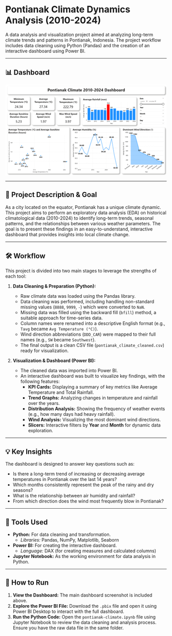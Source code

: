 # Pontianak Climate Dynamics Analysis (2010-2024)

A data analysis and visualization project aimed at analyzing long-term climate trends and patterns in Pontianak, Indonesia. The project workflow includes data cleaning using Python (Pandas) and the creation of an interactive dashboard using Power BI.

---

## 📊 Dashboard

![Pontianak Climate Dashboard Screenshot](Pontianak-Climate-Analysis/pontianak-climate.png)

---

## 🎯 Project Description & Goal

As a city located on the equator, Pontianak has a unique climate dynamic. This project aims to perform an exploratory data analysis (EDA) on historical climatological data (2010-2024) to identify long-term trends, seasonal patterns, and the relationships between various weather parameters. The goal is to present these findings in an easy-to-understand, interactive dashboard that provides insights into local climate change.

---

## 🛠️ Workflow

This project is divided into two main stages to leverage the strengths of each tool:

1.  **Data Cleaning & Preparation (Python):**
    * Raw climate data was loaded using the Pandas library.
    * Data cleaning was performed, including handling non-standard missing values (`8888`, `9999`, `-`) which were converted to `NaN`.
    * Missing data was filled using the backward fill (`bfill`) method, a suitable approach for time-series data.
    * Column names were renamed into a descriptive English format (e.g., `Tavg` became `Avg Temperature (°C)`).
    * Wind direction abbreviations (`DDD_CAR`) were mapped to their full names (e.g., `SW` became `Southwest`).
    * The final output is a clean CSV file (`pontianak_climate_cleaned.csv`) ready for visualization.

2.  **Visualization & Dashboard (Power BI):**
    * The cleaned data was imported into Power BI.
    * An interactive dashboard was built to visualize key findings, with the following features:
        * **KPI Cards:** Displaying a summary of key metrics like Average Temperature and Total Rainfall.
        * **Trend Graphs:** Analyzing changes in temperature and rainfall over the years.
        * **Distribution Analysis:** Showing the frequency of weather events (e.g., how many days had heavy rainfall).
        * **Wind Analysis:** Visualizing the most dominant wind directions.
        * **Slicers:** Interactive filters by **Year** and **Month** for dynamic data exploration.

---

## 💡 Key Insights

The dashboard is designed to answer key questions such as:
* Is there a long-term trend of increasing or decreasing average temperatures in Pontianak over the last 14 years?
* Which months consistently represent the peak of the rainy and dry seasons?
* What is the relationship between air humidity and rainfall?
* From which direction does the wind most frequently blow in Pontianak?

---

## 🔧 Tools Used

* **Python:** For data cleaning and transformation.
    * *Libraries:* Pandas, NumPy, Matplotlib, Seaborn
* **Power BI:** For creating the interactive dashboard.
    * *Language:* DAX (for creating measures and calculated columns)
* **Jupyter Notebook:** As the working environment for data analysis in Python.

---

## 🚀 How to Run

1.  **View the Dashboard:** The main dashboard screenshot is included above.
2.  **Explore the Power BI File:** Download the `.pbix` file and open it using Power BI Desktop to interact with the full dashboard.
3.  **Run the Python Code:** Open the `pontianak-climate.ipynb` file using Jupyter Notebook to review the data cleaning and analysis process. Ensure you have the raw data file in the same folder.
